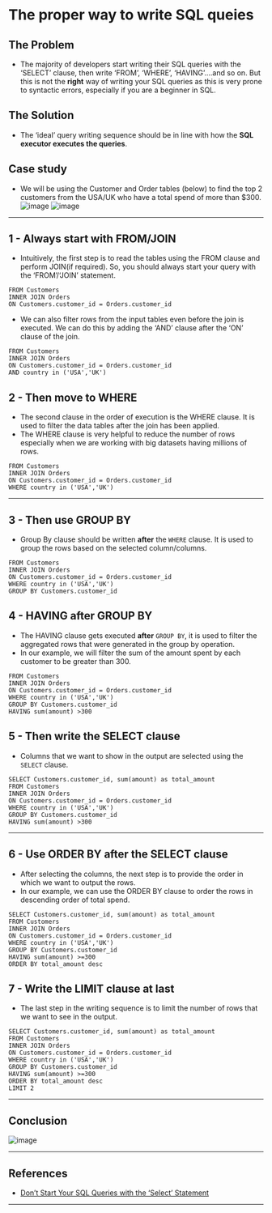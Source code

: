 # The proper way to write SQL queies


## The Problem
- The majority of developers start writing their SQL queries with the ‘SELECT’ clause, then write ‘FROM’, ‘WHERE’, ‘HAVING’….and so on. But this is not the **right** way of writing your SQL queries as this is very prone to syntactic errors, especially if you are a beginner in SQL.

## The Solution
- The ‘ideal’ query writing sequence should be in line with how the **SQL executor executes the queries**.

## Case study
- We will be using the Customer and Order tables (below) to find the top 2 customers from the USA/UK who have a total spend of more than $300.
![image](https://user-images.githubusercontent.com/89139139/208289837-e8e942a9-6de3-4f7c-b839-32153e7f2898.png)
![image](https://user-images.githubusercontent.com/89139139/208289840-2e11918d-50fd-4a92-b74f-1c69f9a79e30.png)
***

## 1 - Always start with FROM/JOIN
- Intuitively, the first step is to read the tables using the FROM clause and perform JOIN(if required). So, you should always start your query with the ‘FROM’/‘JOIN’ statement.
```
FROM Customers
INNER JOIN Orders
ON Customers.customer_id = Orders.customer_id
```
- We can also filter rows from the input tables even before the join is executed. We can do this by adding the ‘AND’ clause after the ‘ON’ clause of the join.
```
FROM Customers
INNER JOIN Orders
ON Customers.customer_id = Orders.customer_id
AND country in ('USA','UK')
```

## 2 - Then move to WHERE
- The second clause in the order of execution is the WHERE clause. It is used to filter the data tables after the join has been applied.
- The WHERE clause is very helpful to reduce the number of rows especially when we are working with big datasets having millions of rows.
```
FROM Customers
INNER JOIN Orders
ON Customers.customer_id = Orders.customer_id
WHERE country in ('USA','UK')
```
***

## 3 - Then use GROUP BY
- Group By clause should be written **after** the `WHERE` clause. It is used to group the rows based on the selected column/columns.
```
FROM Customers
INNER JOIN Orders
ON Customers.customer_id = Orders.customer_id
WHERE country in ('USA','UK')
GROUP BY Customers.customer_id
```
## 4 - HAVING after GROUP BY
- The HAVING clause gets executed **after** `GROUP BY`, it is used to filter the aggregated rows that were generated in the group by operation.
- In our example, we will filter the sum of the amount spent by each customer to be greater than 300.
```
FROM Customers
INNER JOIN Orders
ON Customers.customer_id = Orders.customer_id
WHERE country in ('USA','UK')
GROUP BY Customers.customer_id
HAVING sum(amount) >300
```

## 5 - Then write the SELECT clause
- Columns that we want to show in the output are selected using the `SELECT` clause.
```
SELECT Customers.customer_id, sum(amount) as total_amount
FROM Customers
INNER JOIN Orders
ON Customers.customer_id = Orders.customer_id
WHERE country in ('USA','UK')
GROUP BY Customers.customer_id
HAVING sum(amount) >300
```
***

## 6 - Use ORDER BY after the SELECT clause
- After selecting the columns, the next step is to provide the order in which we want to output the rows.
- In our example, we can use the ORDER BY clause to order the rows in descending order of total spend.
```
SELECT Customers.customer_id, sum(amount) as total_amount
FROM Customers
INNER JOIN Orders
ON Customers.customer_id = Orders.customer_id
WHERE country in ('USA','UK')
GROUP BY Customers.customer_id
HAVING sum(amount) >=300
ORDER BY total_amount desc
```

## 7 - Write the LIMIT clause at last
- The last step in the writing sequence is to limit the number of rows that we want to see in the output.
```
SELECT Customers.customer_id, sum(amount) as total_amount
FROM Customers
INNER JOIN Orders
ON Customers.customer_id = Orders.customer_id
WHERE country in ('USA','UK')
GROUP BY Customers.customer_id
HAVING sum(amount) >=300
ORDER BY total_amount desc
LIMIT 2
```
***

## Conclusion
![image](https://user-images.githubusercontent.com/89139139/208290709-7dfa7843-1765-47e6-9a57-3c70775ab7d0.png)
***

## References
- [Don’t Start Your SQL Queries with the ‘Select’ Statement](https://towardsdatascience.com/dont-start-your-sql-queries-with-select-clause-d30fa1b701f6)
***
